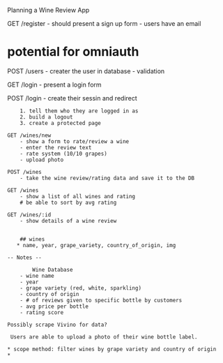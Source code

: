 Planning a Wine Review App

GET /register - should present a sign up form - users have an email

# potential for omniauth

POST /users - creater the user in database - validation

GET /login - present a login form

POST /login - create their sessin and redirect

        1. tell them who they are logged in as
        2. build a logout
        3. create a protected page

    GET /wines/new
        - show a form to rate/review a wine
        - enter the review text
        - rate system (10/10 grapes)
        - upload photo

    POST /wines
        - take the wine review/rating data and save it to the DB

    GET /wines
        - show a list of all wines and rating
        # be able to sort by avg rating

    GET /wines/:id
        - show details of a wine review


        ## wines
       * name, year, grape_variety, country_of_origin, img

    -- Notes --

            Wine Database
        - wine name
        - year
        - grape variety (red, white, sparkling)
        - country of origin
        - # of reviews given to specific bottle by customers
        - avg price per bottle
        - rating score

    Possibly scrape Vivino for data?

     Users are able to upload a photo of their wine bottle label.

    * scope method: filter wines by grape variety and country of origin
    *
